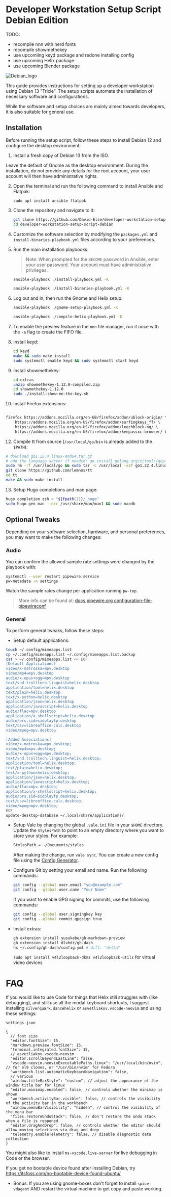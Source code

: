 # Developer Workstation Setup Script Debian Edition

TODO:

- recompile nnn with nerd fonts
- recompile showmethekey
- use upcomiing keyd package and redone installing config
- use upcoming Helix package
- use upcoming Blender package

![Debian_logo](./images/debian_logo.svg)

This guide provides instructions for setting up a developer workstation using Debian 13 "Trixie". The setup scripts automate the installation of necessary software and configurations.

While the software and setup choices are mainly aimed towards developers, it is also suitable for general use.

## Installation

Before running the setup script, follow these steps to install Debian 12 and configure the desktop environment:

1. Install a fresh copy of Debian 13 from the ISO.

Leave the default of Gnome as the desktop environment. During the installation, do not provide any details for the root account, your user account will then have administrative rights.

2. Open the terminal and run the following command to install Ansible and Flatpak:

   ```
   sudo apt install ansible flatpak
   ```

3. Clone the repository and navigate to it:

   ```sh
   git clone https://github.com/David-Else/developer-workstation-setup-script-debian
   cd developer-workstation-setup-script-debian
   ```

4. Customize the software selection by modifying the `packages.yml` and `install-binaries-playbook.yml` files according to your preferences.

5. Run the main installation playbooks:

   > Note: When prompted for the `BECOME` password in Ansible, enter your user password. Your account must have administrative privileges.

   ```sh
   ansible-playbook ./install-playbook.yml -K
   ```

   ```sh
   ansible-playbook ./install-binaries-playbook.yml -K
   ```

6. Log out and in, then run the Gnome and Helix setup:

   ```sh
   ansible-playbook ./gnome-setup-playbook.yml -K
   ```

   ```sh
   ansible-playbook ./compile-helix-playbook.yml -K
   ```

7. To enable the preview feature in the `nnn` file manager, run it once with the `-a` flag to create the FIFO file.

8. Install keyd:

   ```sh
   cd keyd
   make && sudo make install
   sudo systemctl enable keyd && sudo systemctl start keyd
   ```

9. Install showmethekey:

   ```sh
   cd extras
   unzip showmethekey-1.12.0-compiled.zip
   cd showmethekey-1.12.0
   sudo ./install-show-me-the-key.sh
   ```

10. Install Firefox extensions:

```sh

firefox https://addons.mozilla.org/en-GB/firefox/addon/ublock-origin/ \
    https://addons.mozilla.org/en-US/firefox/addon/surfingkeys_ff/ \
    https://addons.mozilla.org/en-US/firefox/addon/leechblock-ng/ \
    https://addons.mozilla.org/en-US/firefox/addon/keepassxc-browser/ &
```

12. Compile tt from source (`/usr/local/go/bin` is already added to the `$PATH`):

```sh
# download go1.22.4.linux-amd64.tar.gz
# add the language server if needed: go install golang.org/x/tools/gopls@latest
sudo rm -rf /usr/local/go && sudo tar -C /usr/local -xzf go1.22.4.linux-amd64.tar.gz
git clone https://github.com/lemnos/tt
cd tt
make && sudo make install
```

13. Setup Hugo completions and man page:

```sh
hugo completion zsh > "${fpath[1]}/_hugo"
sudo hugo gen man --dir /usr/share/man/man1 && sudo mandb
```

## Optional Tweaks

Depending on your software selection, hardware, and personal preferences, you may want to make the following changes:

### Audio

You can confirm the allowed sample rate settings were changed by the playbook with:

```sh
systemctl --user restart pipewire.service
pw-metadata -n settings
```

Watch the sample rates change per application running `pw-top`.

> More info can be found at: [docs.pipewire.org configuration-file-pipewireconf](https://gitlab.freedesktop.org/pipewire/pipewire/-/wikis/Config-PipeWire#configuration-file-pipewireconf)

### General

To perform general tweaks, follow these steps:

- Setup default applications:

```sh
touch ~/.config/mimeapps.list
cp ~/.config/mimeapps.list ~/.config/mimeapps.list.backup
cat > ~/.config/mimeapps.list << EOF
[Default Applications]
video/x-matroska=mpv.desktop
video/mp4=mpv.desktop
audio/x-opus+ogg=mpv.desktop
text/vnd.trolltech.linguist=helix.desktop
application/toml=helix.desktop
text/plain=helix.desktop
text/x-python=helix.desktop
application/json=helix.desktop
application/javascript=helix.desktop
audio/flac=mpv.desktop
application/x-shellscript=helix.desktop
audio/prs.sid=sidplayfp.desktop
text/csv=libreoffice-calc.desktop
video/mpeg=mpv.desktop

[Added Associations]
video/x-matroska=mpv.desktop;
video/mp4=mpv.desktop;
audio/x-opus+ogg=mpv.desktop;
text/vnd.trolltech.linguist=helix.desktop;
application/toml=helix.desktop;
text/plain=helix.desktop;
text/x-python=helix.desktop;
application/json=helix.desktop;
application/javascript=helix.desktop;
audio/flac=mpv.desktop;
application/x-shellscript=helix.desktop;
audio/prs.sid=sidplayfp.desktop;
text/csv=libreoffice-calc.desktop;
video/mpeg=mpv.desktop;
EOF
update-desktop-database ~/.local/share/applications/
```

- Setup Vale by changing the global `.vale.ini` file in your `$HOME` directory. Update the `StylesPath` to point to an empty directory where you want to store your styles. For example:

  ```sh
  StylesPath = ~/Documents/styles
  ```

  After making the change, run `vale sync`. You can create a new config file using the [Config Generator](https://vale.sh/generator).

- Configure Git by setting your email and name. Run the following commands:

  ```sh
  git config --global user.email "you@example.com"
  git config --global user.name "Your Name"
  ```

  If you want to enable GPG signing for commits, use the following commands:

  ```sh
  git config --global user.signingkey key
  git config --global commit.gpgsign true
  ```

- Install extras:

  ```sh
  gh extension install yusukebe/gh-markdown-preview
  gh extension install dlvhdr/gh-dash
  hx ~/.config/gh-dash/config.yml # diff: "delta"
  ```

  `sudo apt install v4l2loopback-dkms v4l2loopback-utils` for virtual video devices

# FAQ

If you would like to use Code for things that Helix still struggles with (like debugging), and still use all the modal keyboard shortcuts, I suggest installing `silverquark.dancehelix` or `asvetliakov.vscode-neovim` and using these settings:

`settings.json`

```jsonc
{
  // font size
  "editor.fontSize": 15,
  "markdown.preview.fontSize": 15,
  "terminal.integrated.fontSize": 15,
  // asvetliakov.vscode-neovim
  "editor.scrollBeyondLastLine": false,
  "vscode-neovim.neovimExecutablePaths.linux": "/usr/local/bin/nvim", // for el9 clones, or "/usr/bin/nvim" for Fedora
  "workbench.list.automaticKeyboardNavigation": false,
  // various
  "window.titleBarStyle": "custom", // adjust the appearance of the window title bar for linux
  "editor.minimap.enabled": false, // controls whether the minimap is shown
  "workbench.activityBar.visible": false, // controls the visibility of the activity bar in the workbench
  "window.menuBarVisibility": "hidden", // control the visibility of the menu bar
  "files.restoreUndoStack": false, // don't restore the undo stack when a file is reopened
  "editor.dragAndDrop": false, // controls whether the editor should allow moving selections via drag and drop
  "telemetry.enableTelemetry": false, // disable diagnostic data collection
}
```

You might also like to install `ms-vscode.live-server` for live debugging in Code or the browser.

If you get no bootable device found after installing Debian, try https://itsfoss.com/no-bootable-device-found-ubuntu/

- Bonus: If you are using gnome-boxes don't forget to install `spice-vdagent` AND restart the virtual machine to get copy and paste working.
